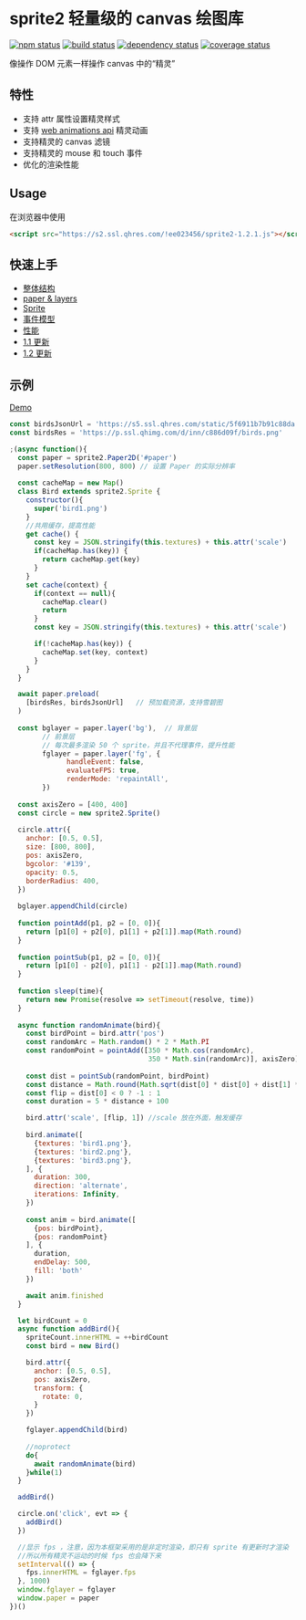 # sprite2 轻量级的 canvas 绘图库

[![npm status](https://img.shields.io/npm/v/sprite2.svg)](https://www.npmjs.org/package/sprite2)
[![build status](https://api.travis-ci.org/spritejs/sprite2.svg?branch=master)](https://travis-ci.org/spritejs/sprite2) 
[![dependency status](https://david-dm.org/spritejs/sprite2.svg)](https://david-dm.org/spritejs/sprite2)
[![coverage status](https://img.shields.io/coveralls/spritejs/sprite2.svg)](https://coveralls.io/github/spritejs/sprite2)

像操作 DOM 元素一样操作 canvas 中的“精灵”

## 特性

- 支持 attr 属性设置精灵样式
- 支持 [web animations api](https://w3c.github.io/web-animations/#the-animation-interface
) 精灵动画
- 支持精灵的 canvas 滤镜
- 支持精灵的 mouse 和 touch 事件
- 优化的渲染性能

## Usage

在浏览器中使用

```html
<script src="https://s2.ssl.qhres.com/!ee023456/sprite2-1.2.1.js"></script>
```

## 快速上手

- [整体结构](docs#整体结构)
- [paper & layers](docs#快速上手)
- [Sprite](docs#sprite-类结构)
- [事件模型](docs#事件机制)
- [性能](docs#性能)
- [1.1 更新](docs#11-版本更新)
- [1.2 更新](docs#12-版本更新)
	
## 示例

[Demo](https://code.h5jun.com/gus)

```js
const birdsJsonUrl = 'https://s5.ssl.qhres.com/static/5f6911b7b91c88da.json'
const birdsRes = 'https://p.ssl.qhimg.com/d/inn/c886d09f/birds.png'

;(async function(){
  const paper = sprite2.Paper2D('#paper')
  paper.setResolution(800, 800) // 设置 Paper 的实际分辨率
  
  const cacheMap = new Map()
  class Bird extends sprite2.Sprite {
    constructor(){
      super('bird1.png')
    }
    //共用缓存，提高性能
    get cache() {
      const key = JSON.stringify(this.textures) + this.attr('scale')
      if(cacheMap.has(key)) {
        return cacheMap.get(key)
      }
    }
    set cache(context) {
      if(context == null){
        cacheMap.clear()
        return
      }
      const key = JSON.stringify(this.textures) + this.attr('scale')

      if(!cacheMap.has(key)) {
        cacheMap.set(key, context)
      }
    }      
  }

  await paper.preload(
    [birdsRes, birdsJsonUrl]   // 预加载资源，支持雪碧图
  )  
  
  const bglayer = paper.layer('bg'),  // 背景层
        // 前景层
        // 每次最多渲染 50 个 sprite，并且不代理事件，提升性能
        fglayer = paper.layer('fg', {
              handleEvent: false,
              evaluateFPS: true,
              renderMode: 'repaintAll',
        })   
  
  const axisZero = [400, 400]
  const circle = new sprite2.Sprite()
  
  circle.attr({
    anchor: [0.5, 0.5],
    size: [800, 800],
    pos: axisZero,
    bgcolor: '#139',
    opacity: 0.5,
    borderRadius: 400,
  })
  
  bglayer.appendChild(circle)
  
  function pointAdd(p1, p2 = [0, 0]){
    return [p1[0] + p2[0], p1[1] + p2[1]].map(Math.round)
  }
  
  function pointSub(p1, p2 = [0, 0]){
    return [p1[0] - p2[0], p1[1] - p2[1]].map(Math.round)
  }
  
  function sleep(time){
    return new Promise(resolve => setTimeout(resolve, time))
  }
  
  async function randomAnimate(bird){
    const birdPoint = bird.attr('pos')
    const randomArc = Math.random() * 2 * Math.PI
    const randomPoint = pointAdd([350 * Math.cos(randomArc), 
                                  350 * Math.sin(randomArc)], axisZero)
    
    const dist = pointSub(randomPoint, birdPoint)
    const distance = Math.round(Math.sqrt(dist[0] * dist[0] + dist[1] * dist[1]))
    const flip = dist[0] < 0 ? -1 : 1
    const duration = 5 * distance + 100

    bird.attr('scale', [flip, 1]) //scale 放在外面，触发缓存
    
    bird.animate([
      {textures: 'bird1.png'},
      {textures: 'bird2.png'},
      {textures: 'bird3.png'},
    ], {
      duration: 300,
      direction: 'alternate',
      iterations: Infinity,
    })
    
    const anim = bird.animate([
      {pos: birdPoint},
      {pos: randomPoint}
    ], {
      duration,
      endDelay: 500,
      fill: 'both'
    })

    await anim.finished
  }

  let birdCount = 0
  async function addBird(){
    spriteCount.innerHTML = ++birdCount
    const bird = new Bird()

    bird.attr({
      anchor: [0.5, 0.5],
      pos: axisZero,
      transform: {
        rotate: 0,
      }
    })

    fglayer.appendChild(bird)
    
    //noprotect
    do{
      await randomAnimate(bird)
    }while(1) 
  }

  addBird()

  circle.on('click', evt => {
    addBird()
  })

  //显示 fps ，注意，因为本框架采用的是非定时渲染，即只有 sprite 有更新时才渲染
  //所以所有精灵不运动的时候 fps 也会降下来
  setInterval(() => {
    fps.innerHTML = fglayer.fps
  }, 1000)
  window.fglayer = fglayer
  window.paper = paper
})()
```
